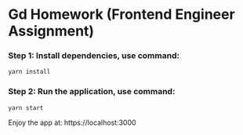 # Gd Homework (Frontend Engineer Assignment)

### Step 1: Install dependencies, use command:

```
yarn install
```

### Step 2: Run the application, use command:

```
yarn start
```

Enjoy the app at: https://localhost:3000
